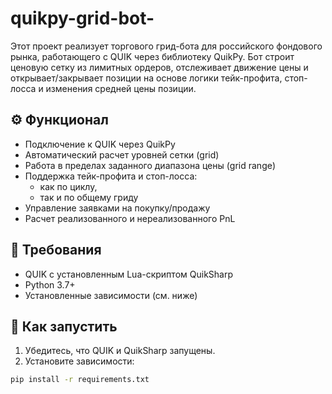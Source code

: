 # quikpy-grid-bot-
Этот проект реализует торгового грид-бота для российского фондового рынка, работающего с QUIK через библиотеку QuikPy. Бот строит ценовую сетку из лимитных ордеров, отслеживает движение цены и открывает/закрывает позиции на основе логики тейк-профита, стоп-лосса и изменения средней цены позиции.


## ⚙️ Функционал

- Подключение к QUIK через QuikPy
- Автоматический расчет уровней сетки (grid)
- Работа в пределах заданного диапазона цены (grid range)
- Поддержка тейк-профита и стоп-лосса:
  - как по циклу,
  - так и по общему гриду
- Управление заявками на покупку/продажу
- Расчет реализованного и нереализованного PnL

## 🧠 Требования

- QUIK с установленным Lua-скриптом QuikSharp
- Python 3.7+
- Установленные зависимости (см. ниже)

## 🚀 Как запустить

1. Убедитесь, что QUIK и QuikSharp запущены.
2. Установите зависимости:

```bash
pip install -r requirements.txt

